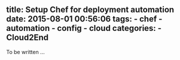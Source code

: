 title: Setup Chef for deployment automation
date: 2015-08-01 00:56:06
tags:
    - chef
    - automation
    - config
    - cloud
categories:
    - Cloud2End
---

To be written ...